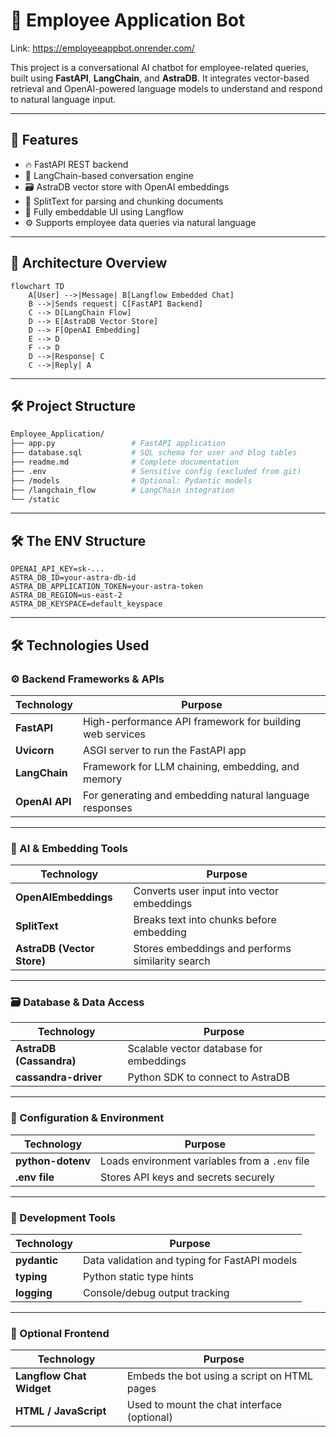 # 🧠 Employee Application Bot 
Link: https://employeeappbot.onrender.com/

This project is a conversational AI chatbot for employee-related queries, built using **FastAPI**, **LangChain**, and **AstraDB**. It integrates vector-based retrieval and OpenAI-powered language models to understand and respond to natural language input.

---

## 🚀 Features

- 🔥 FastAPI REST backend
- 🧠 LangChain-based conversation engine
- 🗃️ AstraDB vector store with OpenAI embeddings
- 📄 SplitText for parsing and chunking documents
- 🧾 Fully embeddable UI using Langflow
- ⚙️ Supports employee data queries via natural language

---

## 🧩 Architecture Overview

```mermaid
flowchart TD
    A[User] -->|Message| B[Langflow Embedded Chat]
    B -->|Sends request| C[FastAPI Backend]
    C --> D[LangChain Flow]
    D --> E[AstraDB Vector Store]
    D --> F[OpenAI Embedding]
    E --> D
    F --> D
    D -->|Response| C
    C -->|Reply| A
```
---
## 🛠️ Project Structure
``` bash
Employee_Application/
├── app.py                 # FastAPI application
├── database.sql           # SQL schema for user and blog tables
├── readme.md              # Complete documentation
├── .env                   # Sensitive config (excluded from git)
├── /models                # Optional: Pydantic models
├── /langchain_flow        # LangChain integration
└── /static                
```
---

## 🛠️ The ENV Structure

```env
OPENAI_API_KEY=sk-...
ASTRA_DB_ID=your-astra-db-id
ASTRA_DB_APPLICATION_TOKEN=your-astra-token
ASTRA_DB_REGION=us-east-2
ASTRA_DB_KEYSPACE=default_keyspace
```
---

## 🛠️ Technologies Used

### ⚙️ Backend Frameworks & APIs

| Technology    | Purpose                                                  |
|---------------|-----------------------------------------------------------|
| **FastAPI**   | High-performance API framework for building web services |
| **Uvicorn**   | ASGI server to run the FastAPI app                        |
| **LangChain** | Framework for LLM chaining, embedding, and memory        |
| **OpenAI API**| For generating and embedding natural language responses  |

---

### 🧠 AI & Embedding Tools

| Technology              | Purpose                                                |
|-------------------------|--------------------------------------------------------|
| **OpenAIEmbeddings**    | Converts user input into vector embeddings             |
| **SplitText**           | Breaks text into chunks before embedding               |
| **AstraDB (Vector Store)** | Stores embeddings and performs similarity search   |

---

### 🗃️ Database & Data Access

| Technology            | Purpose                                         |
|------------------------|-------------------------------------------------|
| **AstraDB (Cassandra)**| Scalable vector database for embeddings        |
| **cassandra-driver**   | Python SDK to connect to AstraDB               |

---

### 🔐 Configuration & Environment

| Technology        | Purpose                                             |
|-------------------|-----------------------------------------------------|
| **python-dotenv** | Loads environment variables from a `.env` file      |
| **.env file**     | Stores API keys and secrets securely                |

---

### 🧪 Development Tools

| Technology   | Purpose                                             |
|--------------|-----------------------------------------------------|
| **pydantic** | Data validation and typing for FastAPI models       |
| **typing**   | Python static type hints                            |
| **logging**  | Console/debug output tracking                       |

---

### 💬 Optional Frontend

| Technology               | Purpose                                                  |
|--------------------------|----------------------------------------------------------|
| **Langflow Chat Widget** | Embeds the bot using a script on HTML pages              |
| **HTML / JavaScript**    | Used to mount the chat interface (optional)              |

